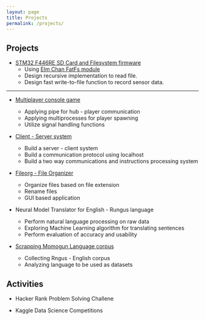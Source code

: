 ```yaml
---
layout: page
title: Projects
permalink: /projects/
---
```

## Projects

- [STM32 F446RE SD Card and Filesystem firmware](https://github.com/devennn/sd_card_l446re_spi)
  - Using [Elm Chan FatFs module](http://elm-chan.org/fsw/ff/00index_e.html)
  - Design recursive implementation to read file.
  - Design fast write-to-file function to record sensor data.
  
---

- [Multiplayer console game](https://github.com/devennn/multiplayer-hub)
  - Applying pipe for hub - player communication
  - Applying multiprocesses for player spawning
  - Utilize signal handling functions

- [Client - Server system](https://github.com/devennn/depot-server-client)
  - Build a server - client system
  - Build a communication protocol using localhost
  - Build a two way communications and instructions processing system

- [Fileorg - File Organizer](https://github.com/devennn/Filorg)
  - Organize files based on file extension
  - Rename files
  - GUI based application

- Neural Model Translator for English - Rungus language
  - Perform natural language processing on raw data
  - Exploring Machine Learning algorithm for translating sentences
  - Perform evaluation of accuracy and usability

- [Scrapping Momogun Language corpus](https://github.com/devennn/rungus-language-corpus)
  - Collecting Rngus - English corpus
  - Analyzing language to be used as datasets

## Activities

- Hacker Rank Problem Solving Challene

- Kaggle Data Science Competitions

